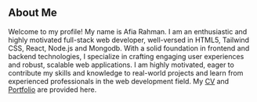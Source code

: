## About Me
Welcome to my profile! My name is Afia Rahman. I am an enthusiastic and highly motivated full-stack web developer, well-versed in HTML5, Tailwind CSS, React, Node.js and Mongodb. With a solid foundation in frontend and backend technologies, I specialize in crafting engaging user experiences and robust, scalable web applications. I am highly motivated, eager to contribute my skills and knowledge to real-world projects and learn from experienced professionals in the web development field. My [CV](https://drive.google.com/file/d/1D_GOG9QFB0pQdYZKa0BuWGiwptPbWHzP/view) and [Portfolio](https://afiarahman-portfolio.netlify.app/) are provided here.

<!--
**afiagithub/afiagithub** is a ✨ _special_ ✨ repository because its `README.md` (this file) appears on your GitHub profile.

Here are some ideas to get you started:

- 🔭 I’m currently working on ...
- 🌱 I’m currently learning ...
- 👯 I’m looking to collaborate on ...
- 🤔 I’m looking for help with ...
- 💬 Ask me about ...
- 📫 How to reach me: ...
- 😄 Pronouns: ...
- ⚡ Fun fact: ...
-->
